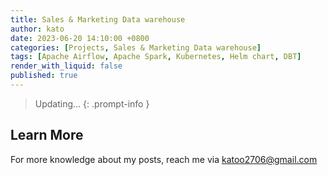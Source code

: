 ```yaml
---
title: Sales & Marketing Data warehouse
author: kato
date: 2023-06-20 14:10:00 +0800
categories: [Projects, Sales & Marketing Data warehouse]
tags: [Apache Airflow, Apache Spark, Kubernetes, Helm chart, DBT]
render_with_liquid: false
published: true
---
```


> Updating...
{: .prompt-info }

## Learn More

For more knowledge about my posts, reach me via [katoo2706@gmail.com](mailto:katoo2706@gmail.com)
